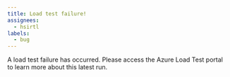 ```yaml
---
title: Load test failure!
assignees:
  - hsirtl
labels:
  - bug
---
```

A load test failure has occurred. Please access the Azure Load Test portal to learn more about this latest run.